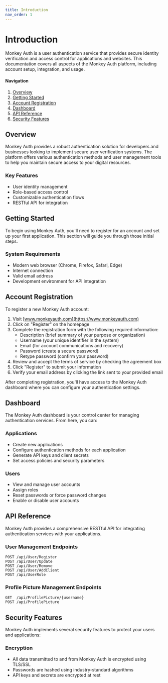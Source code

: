 ```yaml
---
title: Introduction
nav_order: 1
---
```


# Introduction
Monkey Auth is a user authentication service that provides secure identity verification and access control for applications and websites. This documentation covers all aspects of the Monkey Auth platform, including account setup, integration, and usage.

#### Navigation
1. [Overview](#overview)
2. [Getting Started](#getting-started)
3. [Account Registration](#account-registration)
4. [Dashboard](#dashboard)
5. [API Reference](#api-reference)
6. [Security Features](#security-features)

## Overview
Monkey Auth provides a robust authentication solution for developers and businesses looking to implement secure user verification systems. The platform offers various authentication methods and user management tools to help you maintain secure access to your digital resources.

### Key Features
- User identity management
- Role-based access control
- Customizable authentication flows
- RESTful API for integration

## Getting Started
To begin using Monkey Auth, you'll need to register for an account and set up your first application. This section will guide you through those initial steps.

### System Requirements
- Modern web browser (Chrome, Firefox, Safari, Edge)
- Internet connection
- Valid email address
- Development environment for API integration

## Account Registration
To register a new Monkey Auth account:

1. Visit [www.monkeyauth.com](https://www.monkeyauth.com)
2. Click on "Register" on the homepage
3. Complete the registration form with the following required information:
   - Description (brief summary of your purpose or organization)
   - Username (your unique identifier in the system)
   - Email (for account communications and recovery)
   - Password (create a secure password)
   - Retype password (confirm your password)
4. Review and accept the terms of service by checking the agreement box
5. Click "Register" to submit your information
6. Verify your email address by clicking the link sent to your provided email

After completing registration, you'll have access to the Monkey Auth dashboard where you can configure your authentication settings.

## Dashboard
The Monkey Auth dashboard is your control center for managing authentication services. From here, you can:

### Applications
- Create new applications
- Configure authentication methods for each application
- Generate API keys and client secrets
- Set access policies and security parameters

### Users
- View and manage user accounts
- Assign roles
- Reset passwords or force password changes
- Enable or disable user accounts

## API Reference
Monkey Auth provides a comprehensive RESTful API for integrating authentication services with your applications.

### User Management Endpoints
```
POST /api/User/Register
POST /api/User/Update
POST /api/User/Remove
POST /api/User/AddClient
POST /api/UserRole
```

### Profile Picture Management Endpoints
```
GET  /api/ProfilePicture/{username}
POST /api/ProfilePicture
```

## Security Features
Monkey Auth implements several security features to protect your users and applications:

### Encryption
- All data transmitted to and from Monkey Auth is encrypted using TLS/SSL
- Passwords are hashed using industry-standard algorithms
- API keys and secrets are encrypted at rest
